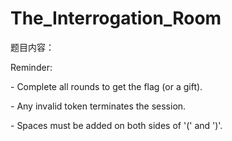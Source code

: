 # The_Interrogation_Room

题目内容：

Reminder:

\- Complete all rounds to get the flag (or a gift).

\- Any invalid token terminates the session.

\- Spaces must be added on both sides of '(' and ')'.